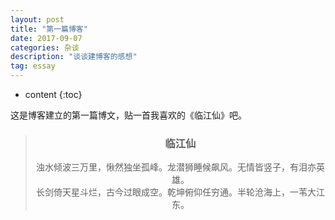 ```yaml
---
layout: post
title: "第一篇博客"
date: 2017-09-07 
categories: 杂谈
description: "谈谈建博客的感想"
tag: essay
---   
```

* content
{:toc}

这是博客建立的第一篇博文，贴一首我喜欢的《临江仙》吧。
> ### <center>临江仙</center >
> <center> 浊水倾波三万里，愀然独坐孤峰。龙潜狮睡候飙风。无情皆竖子，有泪亦英雄。</center >
> 
> <center> 长剑倚天星斗烂，古今过眼成空。乾坤俯仰任穷通。半轮沧海上，一苇大江东。</center >
> 
